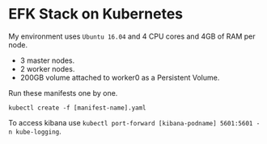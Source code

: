 # EFK Stack on Kubernetes

My environment uses `Ubuntu 16.04` and 4 CPU cores and 4GB of RAM per node.
* 3 master nodes.
* 2 worker nodes.
* 200GB volume attached to worker0 as a Persistent Volume.

Run these manifests one by one.
```
kubectl create -f [manifest-name].yaml
```

To access kibana use `kubectl port-forward [kibana-podname] 5601:5601 -n kube-logging`.
